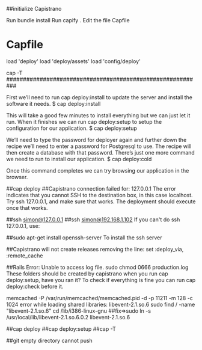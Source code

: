 ##initialize Capistrano

Run bundle install
Run capify .
Edit the file Capfile

# Capfile
load 'deploy'
load 'deploy/assets'
load 'config/deploy'

cap -T
###########################################################

First we’ll need to run cap deploy:install to update the server and install the software it needs.
$ cap deploy:install

This will take a good few minutes to install everything but we can just let it run. When it finishes we can run cap deploy:setup to setup the configuration for our application.
$ cap deploy:setup

We’ll need to type the password for deployer again and further down the recipe we’ll need to enter a password for Postgresql to use. The recipe will then create a database with that password. There’s just one more command we need to run to install our application.
$ cap deploy:cold

Once this command completes we can try browsing our application in the browser.

##cap deploy
##Capistrano connection failed for: 127.0.0.1
The error indicates that you cannot SSH to the destination box, in this case localhost. Try ssh 127.0.0.1, and make sure that works. The deployment should execute once that works.

##ssh simon@127.0.0.1
##ssh simon@192.168.1.102
If you can't do ssh 127.0.0.1, use:

##sudo apt-get install openssh-server
To install the ssh server

##Capistrano will not create releases
removing the line:
set :deploy_via, :remote_cache

##Rails Error: Unable to access log file.
sudo chmod 0666 production.log
These folders should be created by capistrano when you run cap deploy:setup, have you ran it? To check if everything is fine you can run cap deploy:check before it.



memcached -P /var/run/memcached/memcached.pid  -d -p 11211 -m 128 -c 1024
error while loading shared libraries: libevent-2.1.so.6
sudo find / -name "libevent-2.1.so.6"
cd /lib/i386-linux-gnu
##fix=>sudo ln -s /usr/local/lib/libevent-2.1.so.6.0.2 libevent-2.1.so.6


##cap deploy
##cap deploy:setup
##cap -T

##git empty directory cannot push














